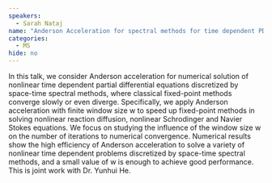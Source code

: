 ```yaml
---
speakers:
  - Sarah Nataj
name: "Anderson Acceleration for spectral methods for time dependent PDEs"
categories:
  - MS
hide: no
---
```

In this talk, we consider Anderson acceleration for numerical solution of nonlinear time
dependent partial differential equations discretized by space-time spectral methods, where
classical fixed-point methods converge slowly or even diverge. Specifically, we apply Anderson
acceleration with finite window size w to speed up fixed-point methods in solving
nonlinear reaction diffusion, nonlinear Schrodinger and Navier Stokes equations. We focus
on studying the influence of the window size w on the number of iterations to numerical
convergence. Numerical results show the high efficiency of Anderson acceleration to solve
a variety of nonlinear time dependent problems discretized by space-time spectral methods,
and a small value of w is enough to achieve good performance. This is joint work
with Dr. Yunhui He.
